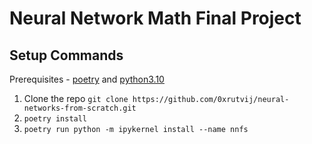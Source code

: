 # Neural Network Math Final Project


## Setup Commands

Prerequisites - [poetry](https://python-poetry.org/docs/) and [python3.10](https://www.python.org/downloads/release/python-3100/)

1. Clone the repo `git clone https://github.com/0xrutvij/neural-networks-from-scratch.git`
2. `poetry install`
3. `poetry run python -m ipykernel install --name nnfs`
